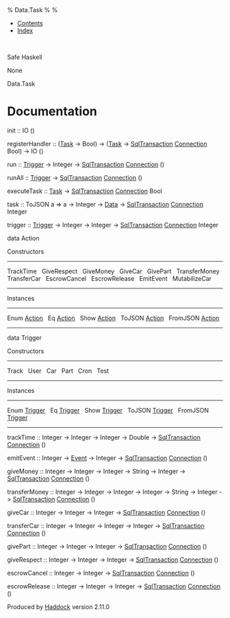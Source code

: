 % Data.Task
% 
% 

-   [Contents](index.html)
-   [Index](doc-index.html)

 

Safe Haskell

None

Data.Task

Documentation
=============

init :: IO ()

registerHandler :: ([Task](Model-Task.html#t:Task) -\> Bool) -\>
([Task](Model-Task.html#t:Task) -\>
[SqlTransaction](Data-SqlTransaction.html#t:SqlTransaction)
[Connection](Data-SqlTransaction.html#t:Connection) Bool) -\> IO ()

run :: [Trigger](Data-Task.html#t:Trigger) -\> Integer -\>
[SqlTransaction](Data-SqlTransaction.html#t:SqlTransaction)
[Connection](Data-SqlTransaction.html#t:Connection) ()

runAll :: [Trigger](Data-Task.html#t:Trigger) -\>
[SqlTransaction](Data-SqlTransaction.html#t:SqlTransaction)
[Connection](Data-SqlTransaction.html#t:Connection) ()

executeTask :: [Task](Model-Task.html#t:Task) -\>
[SqlTransaction](Data-SqlTransaction.html#t:SqlTransaction)
[Connection](Data-SqlTransaction.html#t:Connection) Bool

task :: ToJSON a =\> a -\> Integer -\> [Data](Data-DataPack.html#t:Data)
-\> [SqlTransaction](Data-SqlTransaction.html#t:SqlTransaction)
[Connection](Data-SqlTransaction.html#t:Connection) Integer

trigger :: [Trigger](Data-Task.html#t:Trigger) -\> Integer -\> Integer
-\> [SqlTransaction](Data-SqlTransaction.html#t:SqlTransaction)
[Connection](Data-SqlTransaction.html#t:Connection) Integer

data Action

Constructors

  --------------- ---
  TrackTime        
  GiveRespect      
  GiveMoney        
  GiveCar          
  GivePart         
  TransferMoney    
  TransferCar      
  EscrowCancel     
  EscrowRelease    
  EmitEvent        
  MutabilizeCar    
  --------------- ---

Instances

  -------------------------------------------- ---
  Enum [Action](Data-Task.html#t:Action)        
  Eq [Action](Data-Task.html#t:Action)          
  Show [Action](Data-Task.html#t:Action)        
  ToJSON [Action](Data-Task.html#t:Action)      
  FromJSON [Action](Data-Task.html#t:Action)    
  -------------------------------------------- ---

data Trigger

Constructors

  ------- ---
  Track    
  User     
  Car      
  Part     
  Cron     
  Test     
  ------- ---

Instances

  ---------------------------------------------- ---
  Enum [Trigger](Data-Task.html#t:Trigger)        
  Eq [Trigger](Data-Task.html#t:Trigger)          
  Show [Trigger](Data-Task.html#t:Trigger)        
  ToJSON [Trigger](Data-Task.html#t:Trigger)      
  FromJSON [Trigger](Data-Task.html#t:Trigger)    
  ---------------------------------------------- ---

trackTime :: Integer -\> Integer -\> Integer -\> Double -\>
[SqlTransaction](Data-SqlTransaction.html#t:SqlTransaction)
[Connection](Data-SqlTransaction.html#t:Connection) ()

emitEvent :: Integer -\> [Event](Data-Event.html#t:Event) -\> Integer
-\> [SqlTransaction](Data-SqlTransaction.html#t:SqlTransaction)
[Connection](Data-SqlTransaction.html#t:Connection) ()

giveMoney :: Integer -\> Integer -\> Integer -\> String -\> Integer -\>
[SqlTransaction](Data-SqlTransaction.html#t:SqlTransaction)
[Connection](Data-SqlTransaction.html#t:Connection) ()

transferMoney :: Integer -\> Integer -\> Integer -\> Integer -\> String
-\> Integer -\>
[SqlTransaction](Data-SqlTransaction.html#t:SqlTransaction)
[Connection](Data-SqlTransaction.html#t:Connection) ()

giveCar :: Integer -\> Integer -\> Integer -\>
[SqlTransaction](Data-SqlTransaction.html#t:SqlTransaction)
[Connection](Data-SqlTransaction.html#t:Connection) ()

transferCar :: Integer -\> Integer -\> Integer -\> Integer -\>
[SqlTransaction](Data-SqlTransaction.html#t:SqlTransaction)
[Connection](Data-SqlTransaction.html#t:Connection) ()

givePart :: Integer -\> Integer -\> Integer -\>
[SqlTransaction](Data-SqlTransaction.html#t:SqlTransaction)
[Connection](Data-SqlTransaction.html#t:Connection) ()

giveRespect :: Integer -\> Integer -\> Integer -\>
[SqlTransaction](Data-SqlTransaction.html#t:SqlTransaction)
[Connection](Data-SqlTransaction.html#t:Connection) ()

escrowCancel :: Integer -\> Integer -\>
[SqlTransaction](Data-SqlTransaction.html#t:SqlTransaction)
[Connection](Data-SqlTransaction.html#t:Connection) ()

escrowRelease :: Integer -\> Integer -\> Integer -\>
[SqlTransaction](Data-SqlTransaction.html#t:SqlTransaction)
[Connection](Data-SqlTransaction.html#t:Connection) ()

Produced by [Haddock](http://www.haskell.org/haddock/) version 2.11.0
